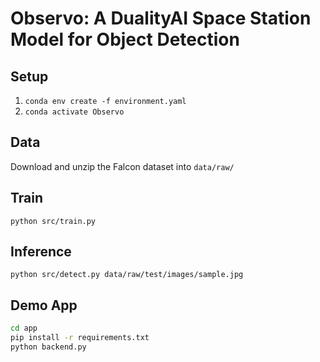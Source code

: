 # Observo: A DualityAI Space Station Model for Object Detection
## Setup  
1. `conda env create -f environment.yaml`  
2. `conda activate Observo`  

## Data  
Download and unzip the Falcon dataset into `data/raw/`  

## Train  
`python src/train.py`  

## Inference  
`python src/detect.py data/raw/test/images/sample.jpg`  

## Demo App  
```bash
cd app
pip install -r requirements.txt
python backend.py
